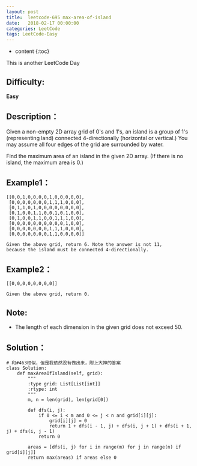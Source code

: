 ```yaml
---
layout: post
title:  leetcode-695 max-area-of-island
date:   2018-02-17 00:00:00
categories: LeetCode
tags: LeetCode-Easy
---
```


* content
{:toc}

This is another LeetCode Day

## Difficulty:

**Easy**

## Description：

Given a non-empty 2D array grid of 0's and 1's, an island is a group of 
1's (representing land) connected 4-directionally (horizontal or vertical.) 
You may assume all four edges of the grid are surrounded by water.

Find the maximum area of an island in the given 2D array. 
(If there is no island, the maximum area is 0.) 

## Example1：

```
[[0,0,1,0,0,0,0,1,0,0,0,0,0],
 [0,0,0,0,0,0,0,1,1,1,0,0,0],
 [0,1,1,0,1,0,0,0,0,0,0,0,0],
 [0,1,0,0,1,1,0,0,1,0,1,0,0],
 [0,1,0,0,1,1,0,0,1,1,1,0,0],
 [0,0,0,0,0,0,0,0,0,0,1,0,0],
 [0,0,0,0,0,0,0,1,1,1,0,0,0],
 [0,0,0,0,0,0,0,1,1,0,0,0,0]]

Given the above grid, return 6. Note the answer is not 11, 
because the island must be connected 4-directionally.
```

## Example2：

```
[[0,0,0,0,0,0,0,0]]

Given the above grid, return 0.
```
## Note:

- The length of each dimension in the given grid does not exceed 50. 

## Solution：

```
# 和#463相似，但是我依然没有做出来，附上大神的答案
class Solution:
    def maxAreaOfIsland(self, grid):
        """
        :type grid: List[List[int]]
        :rtype: int
        """
        m, n = len(grid), len(grid[0])

        def dfs(i, j):
            if 0 <= i < m and 0 <= j < n and grid[i][j]:
                grid[i][j] = 0
                return 1 + dfs(i - 1, j) + dfs(i, j + 1) + dfs(i + 1, j) + dfs(i, j - 1)
            return 0

        areas = [dfs(i, j) for i in range(m) for j in range(n) if grid[i][j]]
        return max(areas) if areas else 0
```
